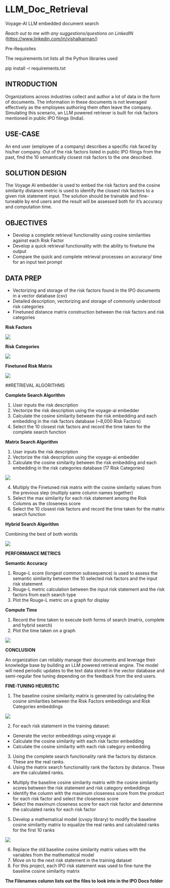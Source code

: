 # LLM_Doc_Retrieval
Voyage-AI LLM embedded document search

*Reach out to me with any suggestions/questions on LinkedIN* (https://www.linkedin.com/in/vishalkannan/)

Pre-Requisites

The requirements.txt lists all the Python libraries used

pip install -r requirements.txt

## INTRODUCTION

Organizations across industries collect and author a lot of data in the form of documents. The information in these documents is not leveraged effectively as the employees authoring them often leave the company. Simulating this scenario, an LLM powered retriever is built for risk factors mentioned in public IPO filings (India).

## USE-CASE
An end user (employee of a company) describes a specific risk faced by his/her company. Out of the risk factors listed in public IPO filings from the past, find the 10 semantically closest risk factors to the one described.

## SOLUTION DESIGN
The Voyage AI embedder is used to embed the risk factors and the cosine similarity distance metric is used to identify the closest risk factors to a given risk statement input. The solution should be trainable and fine-tuneable by end users and the result will be assessed both for it’s accuracy and computation time.

## OBJECTIVES
-	Develop a complete retrieval functionality using cosine similarities against each Risk Factor
-	Develop a quick retrieval functionality with the ability to finetune the output 
-	Compare the quick and complete retrieval processes on accuracy/ time for an input text prompt

## DATA PREP
-	Vectorizing and storage of the risk factors found in the IPO documents in a vector database (csv)
-	Detailed description, vectorizing and storage of commonly understood risk categories
-	Finetuned distance matrix construction between the risk factors and risk categories  

**Risk Factors**

![](Risk_Factors.png)

**Risk Categories**

![](Risk_Categories.png)

**Finetuned Risk Matrix**

![](Finetuned_Risk_Matrix.png)

##RETRIEVAL ALGORITHMS

**Complete Search Algorithm**
1.	User inputs the risk description 
2.	Vectorize the risk description using the voyage-ai embedder
3.	Calculate the cosine similarity between the risk embedding and each embedding in the risk factors database (~8,000 Risk Factors)
4.	Select the 10 closest risk factors and record the time taken for the complete search function

**Matrix Search Algorithm**
1.	User inputs the risk description 
2.	Vectorize the risk description using the voyage-ai embedder
3.	Calculate the cosine similarity between the risk embedding and each embedding in the risk categories database (17 Risk Categories)

![](Spider_Chart.png)

4.	Multiply the Finetuned risk matrix with the cosine similarity values from the previous step (multiply same column names together)
5.	Select the max similarity for each risk statement among the Risk Columns as the closeness score
6.	Select the 10 closest risk factors and record the time taken for the matrix search function

**Hybrid Search Algorithm**

Combining the best of both worlds

![](Hybrid_Algo.png)

**PERFORMANCE METRICS**

**Semantic Accuracy**

1.	Rouge-L score (longest common subsequence) is used to assess the semantic similarity between the 10 selected risk factors and the input risk statement
2.	Rouge-L metric calculation between the input risk statement and the risk factors from each search type
3.	Plot the Rouge-L metric on a graph for display

**Compute Time**

1.	Record the time taken to execute both forms of search (matrix, complete and hybrid search)
2.	Plot the time taken on a graph

![](Perf_Metrics.png)

**CONCLUSION**

An organization can reliably manage their documents and leverage their knowledge base by building an LLM powered retrieval engine. The model will need periodic updates to the text data stored in the vector database and semi-regular fine tuning depending on the feedback from the end users.

**FINE-TUNING HEURISTIC**

1.	The baseline cosine similarity matrix is generated by calculating the cosine similarities between the Risk Factors embeddings and Risk Categories embeddings

![](Baseline_Risk_Matrix.png)

2.	For each risk statement in the training dataset:
-	Generate the vector embeddings using voyage ai
-	Calculate the cosine similarity with each risk factor embedding
-	Calculate the cosine similarity with each risk category embedding
3.	Using the complete search functionality rank the factors by distance. These are the real ranks.
4.	Using the matrix search functionality rank the factors by distance. These are the calculated ranks.
-	Multiply the baseline cosine similarity matrix with the cosine similarity scores between the risk statement and risk category embeddings
-	Identify the column with the maximum closeness score from the product for each risk factor and select the closeness score
-	Select the maximum closeness score for each risk factor and determine the calculated ranks for each risk factor
5.	Develop a mathematical model (cvxpy library) to modify the baseline cosine similarity matrix to equalize the real ranks and calculated ranks for the first 10 ranks

![](Math_Model.png)

6.	Replace the old baseline cosine similarity matrix values with the variables from the mathematical model
7.	Move on to the next risk statement in the training dataset
8.	For this project, each IPO risk statement was used to fine-tune the baseline cosine similarity matrix

**The Filenames column lists out the files to look into in the IPO Docs folder**
